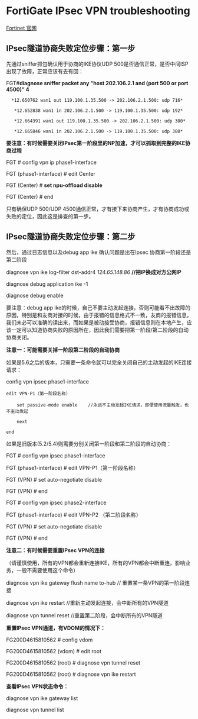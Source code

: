 # FortiGate IPsec VPN troubleshooting

<a href="https://www.fortinet.com/" target="_blank">Fortinet 官网</a>

## IPsec隧道协商失败定位步骤：第一步

先通过sniffer抓包确认用于协商的IKE协议UDP 500是否通信正常，是否中间ISP出现了故障，正常应该有去有回： 


FGT#**diagnose sniffer packet any “host 202.106.2.1 and (port 500 or port 4500)” 4**

      *12.650762 wan1 out 119.100.1.35.500 -> 202.106.2.1.500: udp 716*  

       *12.652838 wan1 in 202.106.2.1.500 -> 119.100.1.35.500: udp 192*  

       *12.664391 wan1 out 119.100.1.35.500 -> 202.106.2.1.500: udp 380*  

       *12.665846 wan1 in 202.106.2.1.500 -> 119.100.1.35.500: udp 380*  



**要注意：有时候需要关闭IPsec第一阶段里的NP加速，才可以抓取到完整的IKE协商过程**


FGT # config vpn ip phase1-interface 

FGT (phase1-interface) # edit Center 

FGT (Center) # **set npu-offload disable**

FGT (Center) # end 


只有确保UDP 500/UDP 4500通信正常，才有接下来协商产生，才有协商成功或失败的定位，因此这是排查的第一步。 


## IPsec隧道协商失败定位步骤：第二步 

然后，通过日志信息以及debug app ike 确认问题是出在Ipsec 协商第一阶段还是第二阶段 

diagnose vpn ike log-filter dst-addr4 *124.65.148.86*           **//把IP换成对方公网IP** 

diagnose debug  application ike  -1 

diagnose debug  enable 


要注意：debug app ike的时候，自己不要主动发起连接，否则可能看不出故障的原因，特别是和友商对接的时候，由于报错的信息格式不一致，友商的报错信息，我们未必可以准确的读出来，而如果是被动接受协商，报错信息则在本地产生，应该一定可以知道协商失败的原因所在，因此我们需要把第一阶段/第二阶段的自动协商关闭。 


**注意一：可能需要关掉一阶段第二阶段的自动协商** 

如果是5.6之后的版本，只需要一条命令就可以完全关闭自己的主动发起的IKE连接请求： 

config vpn ipsec phase1-interface 

    edit VPN-P1（第一阶段名称） 
    
        set passive-mode enable    //永远不主动发起IKE请求，即便使用流量触发，也不主动发起 
        
        next 
        
    end 


如果是旧版本(5.2/5.4)则需要分别关闭第一阶段和第二阶段的自动协商： 

FGT # config vpn ipsec phase1-interface 

FGT (phase1-interface) # edit VPN-P1（第一阶段名称） 

FGT (VPN) # set auto-negotiate disable 

FGT (VPN) # end 


FGT # config vpn ipsec phase2-interface 

FGT (phase1-interface) # edit VPN-P2 （第二阶段名称） 

FGT (VPN) # set auto-negotiate disable 

FGT (VPN) # end 


**注意二：有时候需要重置IPsec VPN的连接** 

（请谨慎使用，所有的VPN都会重新连接IKE，所有的VPN都会中断重连，影响业务，一般不需要使用这个命令） 


diagnose vpn ike gateway flush name to-hub   // 重置某一条VPN的第一阶段连接 

diagnose vpn ike restart      //重新主动发起连接，会中断所有的VPN隧道 

diagnose vpn tunnel reset  //重置第二阶段，会中断所有的VPN隧道 


**重置IPsec VPN通道，有VDOM的情况下：**

FG200D4615810562 # config vdom 

FG200D4615810562 (vdom) # edit root 

FG200D4615810562 (root) # diagnose vpn tunnel reset 

FG200D4615810562 (root) # diagnose vpn ike restart 


**查看IPsec VPN状态命令：** 

diagnose vpn ike gateway list 

diagnose vpn tunnel list 


